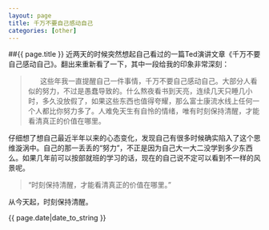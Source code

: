 ```yaml
---
layout: page
title: 千万不要自己感动自己
categories: [other]
---
```

##{{ page.title }}
近两天的时候突然想起自己看过的一篇Ted演讲文章《千万不要自己感动自己》。翻出来重新看了一下，其中一段给我的印象非常深刻：

>&nbsp;&nbsp;&nbsp;&nbsp;&nbsp;&nbsp;这些年我一直提醒自己一件事情，千万不要自己感动自己。大部分人看似的努力，不过是愚蠢导致的。什么熬夜看书到天亮，连续几天只睡几小时，多久没放假了，如果这些东西也值得夸耀，那么富士康流水线上任何一个人都比你努力多了。人难免天生有自怜的情绪，唯有时刻保持清醒，才能看清真正的价值在哪里。

仔细想了想自己最近半年以来的心态变化，发现自己有很多时候确实陷入了这个思维漩涡中。自己的那一丢丢的“努力”，不正是因为自己大一大二没学到多少东西么。如果几年前可以按部就班的学习的话，现在的自己说不定可以看到不一样的风景呢。

>“时刻保持清醒，才能看清真正的价值在哪里。”

从今天起，时刻保持清醒。

{{ page.date|date_to_string }}